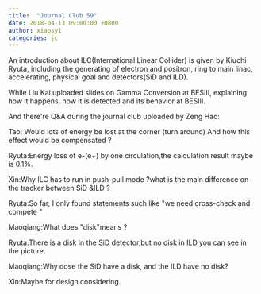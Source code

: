 ```yaml
---
title:  "Journal Club 59"
date: 2018-04-13 09:00:00 +0800
author: xiaosy1
categories: jc
---
```


An introduction about ILC(International Linear Collider) is given by 
Kiuchi Ryuta, including the generating of electron and positron, ring to
main linac, accelerating, physical goal and detectors(SiD and ILD).

While Liu Kai uploaded slides on Gamma Conversion at BESIII, explaining 
how it happens, how it is detected and its behavior at BESIII. 

And there're Q&A during the journal club uploaded by Zeng Hao:

Tao: Would lots of energy be lost at the corner (turn around) 
And how this effect would be compensated ? 

Ryuta:Energy loss of e-(e+) by one circulation,the calculation result maybe is 0.1%.

Xin:Why ILC has to run in push-pull mode ?what is the main difference on the tracker between SiD &ILD ?

Ryuta:So far, I only found statements such like "we need cross-check and compete "

Maoqiang:What does "disk"means ?

Ryuta:There is a disk in the SiD detector,but no disk in ILD,you can see in the picture.

Maoqiang:Why dose the SiD have a disk, and the ILD have no disk?

Xin:Maybe for design considering. 
